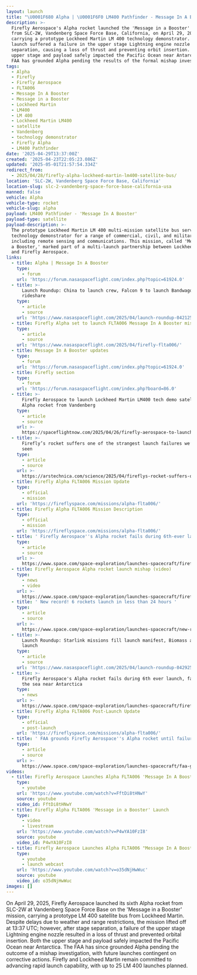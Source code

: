 ```yaml
---
layout: launch
title: "\U0001F680 Alpha | \U0001F6F0 LM400 Pathfinder - Message In A Booster"
description: >-
  Firefly Aerospace's Alpha rocket launched the 'Message in a Booster' mission
  from SLC-2W, Vandenberg Space Force Base, California, on April 29, 2025,
  carrying a prototype Lockheed Martin LM 400 technology demonstrator. The
  launch suffered a failure in the upper stage Lightning engine nozzle after
  separation, causing a loss of thrust and preventing orbit insertion. Both the
  upper stage and payload safely impacted the Pacific Ocean near Antarctica. The
  FAA has grounded Alpha pending the results of the formal mishap investigation.
tags:
  - Alpha
  - Firefly
  - Firefly Aerospace
  - FLTA006
  - Message In A Booster
  - Message in a Booster
  - Lockheed Martin
  - LM400
  - LM 400
  - Lockheed Martin LM400
  - satellite
  - Vandenberg
  - technology demonstrator
  - Firefly Alpha
  - LM400 Pathfinder
date: '2025-04-29T13:37:00Z'
created: '2025-04-23T22:05:23.086Z'
updated: '2025-05-01T21:57:54.334Z'
redirect_from:
  - 2025/04/28/firefly-alpha-lockheed-martin-lm400-satellite-bus/
location: 'SLC-2W, Vandenberg Space Force Base, California'
location-slug: slc-2-vandenberg-space-force-base-california-usa
manned: false
vehicle: Alpha
vehicle-type: rocket
vehicle-slug: alpha
payload: LM400 Pathfinder - 'Message In A Booster'
payload-type: satellite
payload-description: >-
  The prototype Lockheed Martin LM 400 multi-mission satellite bus served as a
  technology demonstrator for a range of commercial, civil, and military uses,
  including remote sensing and communications. This mission, called 'Message in
  a Booster,' marked part of a multi-launch partnership between Lockheed Martin
  and Firefly Aerospace.
links:
  - title: Alpha | Message In A Booster
    type:
      - forum
    url: 'https://forum.nasaspaceflight.com/index.php?topic=61924.0'
  - title: >-
      Launch Roundup: China to launch crew, Falcon 9 to launch Bandwagon
      rideshare
    type:
      - article
      - source
    url: 'https://www.nasaspaceflight.com/2025/04/launch-roundup-042125/'
  - title: Firefly Alpha set to launch FLTA006 Message In A Booster mission
    type:
      - article
      - source
    url: 'https://www.nasaspaceflight.com/2025/04/firefly-flta006/'
  - title: Message In A Booster updates
    type:
      - forum
    url: 'https://forum.nasaspaceflight.com/index.php?topic=61924.0'
  - title: Firefly section
    type:
      - forum
    url: 'https://forum.nasaspaceflight.com/index.php?board=86.0'
  - title: >-
      Firefly Aerospace to launch Lockheed Martin LM400 tech demo satellite on
      Alpha rocket from Vandenberg
    type:
      - article
      - source
    url: >-
      https://spaceflightnow.com/2025/04/26/firefly-aerospace-to-launch-lockheed-martin-lm400-tech-demo-satellite-on-alpha-rocket-from-vandenberg/
  - title: >-
      Firefly’s rocket suffers one of the strangest launch failures we’ve ever
      seen
    type:
      - article
      - source
    url: >-
      https://arstechnica.com/science/2025/04/fireflys-rocket-suffers-one-of-the-strangest-launch-failures-weve-ever-seen/
  - title: Firefly Alpha FLTA006 Mission Update
    type:
      - official
      - mission
    url: 'https://fireflyspace.com/missions/alpha-flta006/'
  - title: Firefly Alpha FLTA006 Mission Description
    type:
      - official
      - mission
    url: 'https://fireflyspace.com/missions/alpha-flta006/'
  - title: ' Firefly Aerospace''s Alpha rocket fails during 6th-ever launch, falls into the sea near Antarctica '
    type:
      - article
      - source
    url: >-
      https://www.space.com/space-exploration/launches-spacecraft/firefly-aerospaces-alpha-rocket-fails-during-6th-ever-launch-falls-into-the-sea-near-antarctica
  - title: Firefly Aerospace Alpha rocket launch mishap (video)
    type:
      - news
      - video
    url: >-
      https://www.space.com/space-exploration/launches-spacecraft/firefly-aerospace-alpha-rocket-launch-lm-400-lockheed-martin
  - title: ' New record! 6 rockets launch in less than 24 hours '
    type:
      - article
      - source
    url: >-
      https://www.space.com/space-exploration/launches-spacecraft/new-record-6-rockets-launch-in-less-than-24-hours
  - title: >-
      Launch Roundup: Starlink missions fill launch manifest, Biomass and Alpha
      launch
    type:
      - article
      - source
    url: 'https://www.nasaspaceflight.com/2025/04/launch-roundup-042925/'
  - title: >-
      Firefly Aerospace's Alpha rocket fails during 6th ever launch, falls into
      the sea near Antarctica
    type:
      - news
    url: >-
      https://www.space.com/space-exploration/launches-spacecraft/firefly-aerospaces-alpha-rocket-fails-during-6th-ever-launch-falls-into-the-sea-near-antarctica
  - title: Firefly Alpha FLTA006 Post-Launch Update
    type:
      - official
      - post-launch
    url: 'https://fireflyspace.com/missions/alpha-flta006/'
  - title: ' FAA grounds Firefly Aerospace''s Alpha rocket until failure investigation is complete '
    type:
      - article
      - source
    url: >-
      https://www.space.com/space-exploration/launches-spacecraft/faa-grounds-firefly-aerospaces-alpha-rocket-until-failure-investigation-is-complete
videos:
  - title: Firefly Aerospace Launches Alpha FLTA006 'Message In A Booster'
    type:
      - youtube
    url: 'https://www.youtube.com/watch?v=FftDi8tHNwY'
    source: youtube
    video_id: FftDi8tHNwY
  - title: Firefly Alpha FLTA006 'Message in a Booster' Launch
    type:
      - video
      - livestream
    url: 'https://www.youtube.com/watch?v=P4wYA10FzI8'
    source: youtube
    video_id: P4wYA10FzI8
  - title: Firefly Aerospace Launches Alpha FLTA006 "Message In A Booster"
    type:
      - youtube
      - launch webcast
    url: 'https://www.youtube.com/watch?v=o35dNjHwWuc'
    source: youtube
    video_id: o35dNjHwWuc
images: []
---
```

On April 29, 2025, Firefly Aerospace launched its sixth Alpha rocket from SLC-2W at Vandenberg Space Force Base on the 'Message in a Booster' mission, carrying a prototype LM 400 satellite bus from Lockheed Martin. Despite delays due to weather and range restrictions, the mission lifted off at 13:37 UTC; however, after stage separation, a failure of the upper stage Lightning engine nozzle resulted in a loss of thrust and prevented orbital insertion. Both the upper stage and payload safely impacted the Pacific Ocean near Antarctica. The FAA has since grounded Alpha pending the outcome of a mishap investigation, with future launches contingent on corrective actions. Firefly and Lockheed Martin remain committed to advancing rapid launch capability, with up to 25 LM 400 launches planned.
